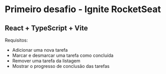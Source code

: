 # Primeiro desafio - Ignite RocketSeat

## React + TypeScript + Vite

Requisitos:

- Adicionar uma nova tarefa
- Marcar e desmarcar uma tarefa como concluída
- Remover uma tarefa da listagem
- Mostrar o progresso de conclusão das tarefas
